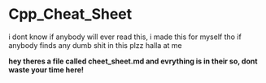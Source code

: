 # Cpp_Cheat_Sheet
i dont know if anybody will  ever read this, i made this for myself tho if anybody finds any dumb shit in this plzz halla at me

**hey theres a file called cheet_sheet.md and evrything is in their so, dont waste your time here!**
